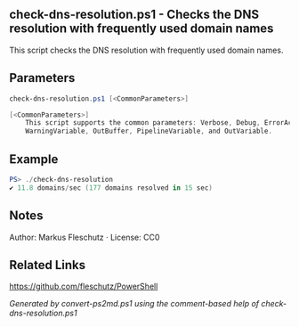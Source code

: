 ## check-dns-resolution.ps1 - Checks the DNS resolution with frequently used domain names

This script checks the DNS resolution with frequently used domain names.

## Parameters
```powershell
check-dns-resolution.ps1 [<CommonParameters>]

[<CommonParameters>]
    This script supports the common parameters: Verbose, Debug, ErrorAction, ErrorVariable, WarningAction, 
    WarningVariable, OutBuffer, PipelineVariable, and OutVariable.
```

## Example
```powershell
PS> ./check-dns-resolution
✔️ 11.8 domains/sec (177 domains resolved in 15 sec)

```

## Notes
Author: Markus Fleschutz · License: CC0

## Related Links
https://github.com/fleschutz/PowerShell

*Generated by convert-ps2md.ps1 using the comment-based help of check-dns-resolution.ps1*
